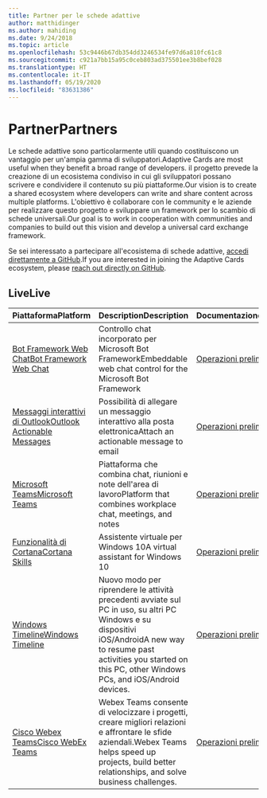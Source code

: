 ```yaml
---
title: Partner per le schede adattive
author: matthidinger
ms.author: mahiding
ms.date: 9/24/2018
ms.topic: article
ms.openlocfilehash: 53c9446b67db354dd3246534fe97d6a810fc61c8
ms.sourcegitcommit: c921a7bb15a95c0ceb803ad375501ee3b8bef028
ms.translationtype: HT
ms.contentlocale: it-IT
ms.lasthandoff: 05/19/2020
ms.locfileid: "83631386"
---
```

# <a name="partners"></a><span data-ttu-id="51f47-102">Partner</span><span class="sxs-lookup"><span data-stu-id="51f47-102">Partners</span></span> 

<span data-ttu-id="51f47-103">Le schede adattive sono particolarmente utili quando costituiscono un vantaggio per un'ampia gamma di sviluppatori.</span><span class="sxs-lookup"><span data-stu-id="51f47-103">Adaptive Cards are most useful when they benefit a broad range of developers.</span></span> <span data-ttu-id="51f47-104">il progetto prevede la creazione di un ecosistema condiviso in cui gli sviluppatori possano scrivere e condividere il contenuto su più piattaforme.</span><span class="sxs-lookup"><span data-stu-id="51f47-104">Our vision is to create a shared ecosystem where developers can write and share content across multiple platforms.</span></span> <span data-ttu-id="51f47-105">L'obiettivo è collaborare con le community e le aziende per realizzare questo progetto e sviluppare un framework per lo scambio di schede universali.</span><span class="sxs-lookup"><span data-stu-id="51f47-105">Our goal is to work in cooperation with communities and companies to build out this vision and develop a universal card exchange framework.</span></span>

<span data-ttu-id="51f47-106">Se sei interessato a partecipare all'ecosistema di schede adattive, [accedi direttamente a GitHub](https://github.com/Microsoft/AdaptiveCards).</span><span class="sxs-lookup"><span data-stu-id="51f47-106">If you are interested in joining the Adaptive Cards ecosystem, please [reach out directly on GitHub](https://github.com/Microsoft/AdaptiveCards).</span></span>

## <a name="live"></a><span data-ttu-id="51f47-107">Live</span><span class="sxs-lookup"><span data-stu-id="51f47-107">Live</span></span>

<span data-ttu-id="51f47-108">Piattaforma</span><span class="sxs-lookup"><span data-stu-id="51f47-108">Platform</span></span> | <span data-ttu-id="51f47-109">Description</span><span class="sxs-lookup"><span data-stu-id="51f47-109">Description</span></span> | <span data-ttu-id="51f47-110">Documentazione</span><span class="sxs-lookup"><span data-stu-id="51f47-110">Documentation</span></span> | <span data-ttu-id="51f47-111">Version</span><span class="sxs-lookup"><span data-stu-id="51f47-111">Version</span></span>
---------|-------------|---------------|---------
[<span data-ttu-id="51f47-112">Bot Framework Web Chat</span><span class="sxs-lookup"><span data-stu-id="51f47-112">Bot Framework Web Chat</span></span>](https://github.com/Microsoft/BotFramework-WebChat)  | <span data-ttu-id="51f47-113">Controllo chat incorporato per Microsoft Bot Framework</span><span class="sxs-lookup"><span data-stu-id="51f47-113">Embeddable web chat control for the Microsoft Bot Framework</span></span> | [<span data-ttu-id="51f47-114">Operazioni preliminari</span><span class="sxs-lookup"><span data-stu-id="51f47-114">Get Started</span></span>](https://docs.microsoft.com/adaptive-cards/get-started/bots) | <span data-ttu-id="51f47-115">1.2.5 (Web Chat 4.9.0)</span><span class="sxs-lookup"><span data-stu-id="51f47-115">1.2.5 (Web Chat 4.9.0)</span></span>
[<span data-ttu-id="51f47-116">Messaggi interattivi di Outlook</span><span class="sxs-lookup"><span data-stu-id="51f47-116">Outlook Actionable Messages</span></span>](https://docs.microsoft.com/outlook/actionable-messages/)  | <span data-ttu-id="51f47-117">Possibilità di allegare un messaggio interattivo alla posta elettronica</span><span class="sxs-lookup"><span data-stu-id="51f47-117">Attach an actionable message to email</span></span> | [<span data-ttu-id="51f47-118">Operazioni preliminari</span><span class="sxs-lookup"><span data-stu-id="51f47-118">Get Started</span></span>](https://docs.microsoft.com/outlook/actionable-messages/) | <span data-ttu-id="51f47-119">1.0</span><span class="sxs-lookup"><span data-stu-id="51f47-119">1.0</span></span>
[<span data-ttu-id="51f47-120">Microsoft Teams</span><span class="sxs-lookup"><span data-stu-id="51f47-120">Microsoft Teams</span></span>](https://products.office.com/microsoft-teams/group-chat-software) | <span data-ttu-id="51f47-121">Piattaforma che combina chat, riunioni e note dell'area di lavoro</span><span class="sxs-lookup"><span data-stu-id="51f47-121">Platform that combines workplace chat, meetings, and notes</span></span> | [<span data-ttu-id="51f47-122">Operazioni preliminari</span><span class="sxs-lookup"><span data-stu-id="51f47-122">Get Started</span></span>](https://docs.microsoft.com/microsoftteams/platform/concepts/cards/cards-reference#adaptive-card) | <span data-ttu-id="51f47-123">1.2</span><span class="sxs-lookup"><span data-stu-id="51f47-123">1.2</span></span>
[<span data-ttu-id="51f47-124">Funzionalità di Cortana</span><span class="sxs-lookup"><span data-stu-id="51f47-124">Cortana Skills</span></span>](https://docs.microsoft.com/cortana/skills/adaptive-cards) | <span data-ttu-id="51f47-125">Assistente virtuale per Windows 10</span><span class="sxs-lookup"><span data-stu-id="51f47-125">A virtual assistant for Windows 10</span></span> | [<span data-ttu-id="51f47-126">Operazioni preliminari</span><span class="sxs-lookup"><span data-stu-id="51f47-126">Get Started</span></span>](https://docs.microsoft.com/adaptive-cards/get-started/bots) | <span data-ttu-id="51f47-127">1.0</span><span class="sxs-lookup"><span data-stu-id="51f47-127">1.0</span></span>
[<span data-ttu-id="51f47-128">Windows Timeline</span><span class="sxs-lookup"><span data-stu-id="51f47-128">Windows Timeline</span></span>](https://blogs.windows.com/windowsexperience/2017/12/19/announcing-windows-10-insider-preview-build-17063-pc/) | <span data-ttu-id="51f47-129">Nuovo modo per riprendere le attività precedenti avviate sul PC in uso, su altri PC Windows e su dispositivi iOS/Android</span><span class="sxs-lookup"><span data-stu-id="51f47-129">A new way to resume past activities you started on this PC, other Windows PCs, and iOS/Android devices.</span></span> | [<span data-ttu-id="51f47-130">Operazioni preliminari</span><span class="sxs-lookup"><span data-stu-id="51f47-130">Get Started</span></span>](https://docs.microsoft.com/adaptive-cards/get-started/windows) | <span data-ttu-id="51f47-131">1.0</span><span class="sxs-lookup"><span data-stu-id="51f47-131">1.0</span></span>
[<span data-ttu-id="51f47-132">Cisco Webex Teams</span><span class="sxs-lookup"><span data-stu-id="51f47-132">Cisco WebEx Teams</span></span>](https://www.webex.com/team-collaboration.html) | <span data-ttu-id="51f47-133">Webex Teams consente di velocizzare i progetti, creare migliori relazioni e affrontare le sfide aziendali.</span><span class="sxs-lookup"><span data-stu-id="51f47-133">Webex Teams helps speed up projects, build better relationships, and solve business challenges.</span></span> | [<span data-ttu-id="51f47-134">Operazioni preliminari</span><span class="sxs-lookup"><span data-stu-id="51f47-134">Get Started</span></span>](https://developer.webex.com/docs/api/guides/cards) | <span data-ttu-id="51f47-135">1.2</span><span class="sxs-lookup"><span data-stu-id="51f47-135">1.2</span></span>

